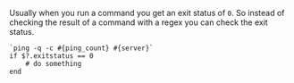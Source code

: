 Usually when you run a command you get an exit status of `0`. So instead of checking the result of a command with a regex you can check the exit status.

```
`ping -q -c #{ping_count} #{server}`
if $?.exitstatus == 0
    # do something
end
```
